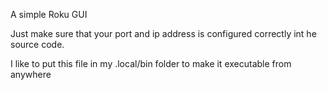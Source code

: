 A simple Roku GUI

Just make sure that your port and ip address is configured correctly int he source code.

I like to put this file in my .local/bin folder to make it executable from anywhere
